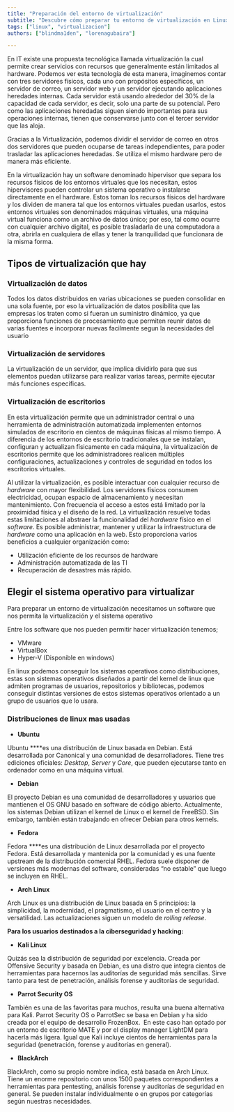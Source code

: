 ```yaml
---
title: "Preparación del entorno de virtualización"
subtitle: "Descubre cómo preparar tu entorno de virtualización en Linux: tipos, beneficios y paso a paso para instalar y configurar máquinas virtuales."
tags: ["linux", "virtualizacion"]
authors: ["blindma1den", "lorenagubaira"]

---
```


En IT existe una propuesta tecnológica llamada virtualización la cual permite crear servicios con recursos que generalmente están limitados al hardware. Podemos ver esta tecnología de esta manera, imaginemos contar con tres servidores físicos, cada uno con propósitos específicos, un servidor de correo, un servidor web y un servidor ejecutando aplicaciones heredades internas. Cada servidor está usando alrededor del 30% de la capacidad de cada servidor, es decir, solo una parte de su potencial. Pero como las aplicaciones heredadas siguen siendo importantes para sus operaciones internas, tienen que conservarse junto con el tercer servidor que las aloja.

Gracias a la Virtualización, podemos dividir el servidor de correo en otros dos servidores que pueden ocuparse de tareas independientes, para poder trasladar las aplicaciones heredadas. Se utiliza el mismo hardware pero de manera más eficiente.

En la virtualización hay un software denominado hipervisor que separa los recursos físicos de los entornos virtuales que los necesitan, estos hipervisores pueden controlar un sistema operativo o instalarse directamente en el hardware. Estos toman los recursos físicos del hardware y los dividen de manera tal que los entornos virtuales puedan usarlos, estos entornos virtuales son denominados máquinas virtuales, una máquina virtual funciona como un archivo de datos único; por eso, tal como ocurre con cualquier archivo digital, es posible trasladarla de una computadora a otra, abrirla en cualquiera de ellas y tener la tranquilidad que funcionara de la misma forma.

## Tipos de virtualización que hay

### Virtualización de datos

Todos los datos distribuidos en varias ubicaciones se pueden consolidar en una sola fuente, por eso la virtualización de datos posibilita que las empresas los traten como si fueran un suministro dinámico, ya que proporciona funciones de procesamiento que permiten reunir datos de varias fuentes e incorporar nuevas facilmente segun la necesidades del usuario

### Virtualización de servidores

La virtualización de un servidor, que implica dividirlo para que sus elementos puedan utilizarse para realizar varias tareas, permite ejecutar más funciones específicas.

### Virtualización de escritorios

En esta virtualización permite que un administrador central o una herramienta de administración automatizada implementen entornos simulados de escritorio en cientos de máquinas físicas al mismo tiempo. A diferencia de los entornos de escritorio tradicionales que se instalan, configuran y actualizan físicamente en cada máquina, la virtualización de escritorios permite que los administradores realicen múltiples configuraciones, actualizaciones y controles de seguridad en todos los escritorios virtuales.

Al utilizar la virtualización, es posible interactuar con cualquier recurso de *hardware* con mayor flexibilidad. Los servidores físicos consumen electricidad, ocupan espacio de almacenamiento y necesitan mantenimiento. Con frecuencia el acceso a estos está limitado por la proximidad física y el diseño de la red. La virtualización resuelve todas estas limitaciones al abstraer la funcionalidad del *hardware* físico en el *software*. Es posible administrar, mantener y utilizar la infraestructura de *hardware* como una aplicación en la web. Esto proporciona varios beneficios a cualquier organización como:

- Utilización eficiente de los recursos de hardware
- Administración automatizada de las TI
- Recuperación de desastres más rápido.

## Elegir el sistema operativo para virtualizar

Para preparar un entorno de virtualización necesitamos un software que nos permita la virtualización y el sistema operativo

Entre los software que nos pueden permitir hacer virtualización tenemos;

- VMware
- VirtualBox
- Hyper-V (Disponible en windows)

En linux podemos conseguir los sistemas operativos como distribuciones, estas son sistemas operativos diseñados a partir del kernel de linux que admiten programas de usuarios, repositorios y bibliotecas, podemos conseguir distintas versiones de estos sistemas operativos orientado a un grupo de usuarios que lo usara.

### Distribuciones de linux mas usadas

- **Ubuntu**

Ubuntu ****es una distribución de Linux basada en Debian. Está desarrollada por Canonical y una comunidad de desarrolladores. Tiene tres ediciones oficiales: *Desktop*, *Server* y *Core*, que pueden ejecutarse tanto en ordenador como en una máquina virtual.

- **Debian**

El proyecto Debian es una comunidad de desarrolladores y usuarios que mantienen el OS GNU basado en software de código abierto. Actualmente, los sistemas Debian utilizan el kernel de Linux o el kernel de FreeBSD. Sin embargo, también están trabajando en ofrecer Debian para otros kernels.

- **Fedora**

Fedora ****es una distribución de Linux desarrollada por el proyecto Fedora. Está desarrollada y mantenida por la comunidad y es una fuente upstream de la distribución comercial RHEL. Fedora suele disponer de versiones más modernas del software, consideradas “no estable” que luego se incluyen en RHEL.

- **Arch Linux**

Arch Linux es una distribución de Linux basada en 5 principios: la simplicidad, la modernidad, el pragmatismo, el usuario en el centro y la versatilidad. Las actualizaciones siguen un modelo de *rolling release*.

**Para los usuarios destinados a la ciberseguridad y hacking:**

- **Kali Linux**

Quizás sea la distribución de seguridad por excelencia. Creada por Offensive Security y basada en Debian, es una distro que integra cientos de herramientas para hacernos las auditorías de seguridad más sencillas. Sirve tanto para test de penetración, análisis forense y auditorías de seguridad.

- **Parrot Security OS**

También es una de las favoritas para muchos, resulta una buena alternativa para Kali. Parrot Security OS o ParrotSec se basa en Debian y ha sido creada por el equipo de desarrollo FrozenBox.  En este caso han optado por un entorno de escritorio MATE y por el display manager LightDM para hacerla más ligera. Igual que Kali incluye cientos de herramientas para la seguridad (penetración, forense y auditorías en general).

- **BlackArch**

BlackArch, como su propio nombre indica, está basada en Arch Linux. Tiene un enorme repositorio con unos 1500 paquetes correspondientes a herramientas para pentesting, análisis forense y auditorías de seguridad en general. Se pueden instalar individualmente o en grupos por categorías según nuestras necesidades.
